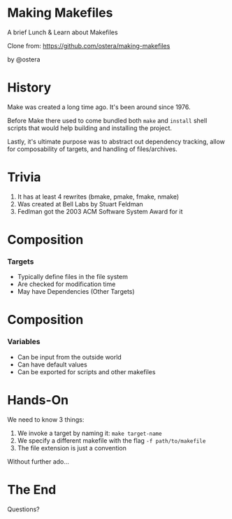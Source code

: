 # Making Makefiles

A brief Lunch & Learn about Makefiles

Clone from: https://github.com/ostera/making-makefiles

by @ostera


# History

Make was created a long time ago. It's been around since 1976.

Before Make there used to come bundled both `make` and `install` shell scripts
that would help building and installing the project.

Lastly, it's ultimate purpose was to abstract out dependency tracking, allow for
composability of targets, and handling of files/archives.


# Trivia

1. It has at least 4 rewrites (bmake, pmake, fmake, nmake)
2. Was created at Bell Labs by Stuart Feldman
3. Fedlman got the 2003 ACM Software System Award for it


# Composition

### Targets

* Typically define files in the file system
* Are checked for modification time
* May have Dependencies (Other Targets)


# Composition

### Variables

* Can be input from the outside world
* Can have default values
* Can be exported for scripts and other makefiles


# Hands-On

We need to know 3 things:

1. We invoke a target by naming it: `make target-name`
2. We specify a different makefile with the flag `-f path/to/makefile`
3. The file extension is just a convention

Without further ado...


# The End

Questions?

